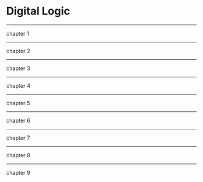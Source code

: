 # Digital Logic

--------

chapter 1

-------

chapter 2

-------

chapter 3

----------

chapter 4

--------

chapter 5

---------

chapter 6

---------

chapter 7

--------

chapter 8

--------

chapter 9
